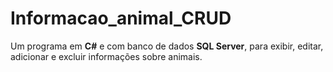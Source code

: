 # Informacao_animal_CRUD
Um programa em <b>C#</b> e com banco de dados <b>SQL Server</b>, para exibir, editar, adicionar e excluir informações sobre animais.
